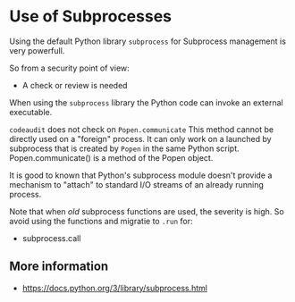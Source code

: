 # Use of Subprocesses

Using the default Python library `subprocess` for Subprocess management is very powerfull.

So from a security point of view:
* A check or review is needed

When using the `subprocess` library the Python code can invoke an external executable. 

`codeaudit` does not check on `Popen.communicate` This method cannot be directly used on a "foreign" process. It can only work on a launched by subprocess that is created by `Popen` in the same Python script. Popen.communicate() is a method of the Popen object. 

It is good to known that Python's subprocess module doesn't provide a mechanism to "attach" to standard I/O streams of an already running process. 

Note that when *old* subprocess functions are used, the severity is high. So avoid using the functions and migratie to `.run` for:
* subprocess.call


## More information

* https://docs.python.org/3/library/subprocess.html
